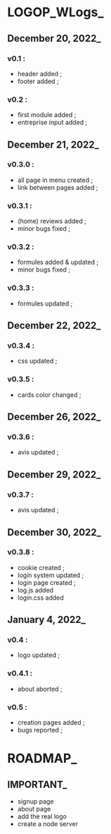 <!--README.md-->

# LOGOP_WLogs_

## December 20, 2022_

### v0.1 :

- header added ;
- footer added ;

### v0.2 :

- first module added ;
- entreprise input added ;

## December 21, 2022_

### v0.3.0 :

- all page in menu created ;
- link between pages added ;

### v0.3.1 :

- (home) reviews added ;
- minor bugs fixed ;

### v0.3.2 :

- formules added & updated ;
- minor bugs fixed ;

### v0.3.3 :

- formules updated ;

## December 22, 2022_

### v0.3.4 :

- css updated ;

### v0.3.5 : 

- cards color changed ;

## December 26, 2022_

### v0.3.6 : 

- avis updated ;

## December 29, 2022_

### v0.3.7 :

- avis updated ;

## December 30, 2022_

### v0.3.8 :

- cookie created ;
- login system updated ;
- login page created ;
- log.js added
- login.css added 

## January 4, 2022_

### v0.4 :

- logo updated ;

### v0.4.1 :

- about aborted ;

### v0.5 :

- creation pages added ;
- bugs reported ;

# ROADMAP_

## IMPORTANT_

- signup page
- about page
- add the real logo
- create a node server 